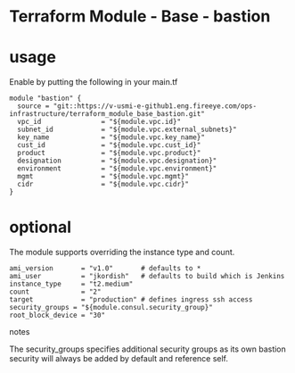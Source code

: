 # Terraform Module - Base - bastion

# usage

Enable by putting the following in your main.tf

```
module "bastion" {
  source = "git::https://v-usmi-e-github1.eng.fireeye.com/ops-infrastructure/terraform_module_base_bastion.git"
  vpc_id               = "${module.vpc.id}"
  subnet_id            = "${module.vpc.external_subnets}"
  key_name             = "${module.vpc.key_name}"
  cust_id              = "${module.vpc.cust_id}"
  product              = "${module.vpc.product}"
  designation          = "${module.vpc.designation}"
  environment          = "${module.vpc.environment}"
  mgmt                 = "${module.vpc.mgmt}"
  cidr                 = "${module.vpc.cidr}"
}
```

# optional

The module supports overriding the instance type and count.

```
ami_version       = "v1.0"       # defaults to *
ami_user          = "jkordish"   # defaults to build which is Jenkins
instance_type     = "t2.medium"
count             = "2"
target            = "production" # defines ingress ssh access
security_groups = "${module.consul.security_group}"
root_block_device = "30"
```

notes

The security_groups specifies additional security groups as its own bastion security will always be added by default and reference self.
